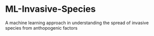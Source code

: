 # ML-Invasive-Species
A machine learning approach in understanding the spread of invasive species from anthopogenic factors
